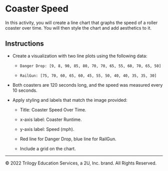 # Coaster Speed

In this activity, you will create a line chart that graphs the speed of a roller coaster over time. You will then style the chart and add aesthetics to it.

## Instructions

* Create a visualization with two line plots using the following data:

  * `Danger Drop: [9, 8, 90, 85, 80, 70, 70, 65, 55, 60, 70, 65, 50]`

  * `RailGun: [75, 70, 60, 65, 60, 45, 55, 50, 40, 40, 35, 35, 30]`

* Both coasters are 120 seconds long, and the speed was measured every 10 seconds.

* Apply styling and labels that match the image provided:

  * Title: Coaster Speed Over Time.

  * x-axis label: Coaster Runtime.

  * y-axis label: Speed (mph).

  * Red line for Danger Drop, blue line for RailGun.

  * Include a grid on the chart.

---

© 2022 Trilogy Education Services, a 2U, Inc. brand. All Rights Reserved.